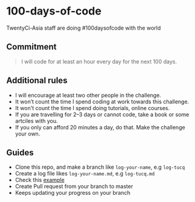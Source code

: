 # 100-days-of-code
TwentyCi-Asia staff are doing #100daysofcode with the world

## Commitment

> I will code for at least an hour every day for the next 100 days.

## Additional rules

- I will encourage at least two other people in the challenge.
- It won’t count the time I spend coding at work towards this challenge.
- It won't count the time I spend doing tutorials, online courses.
- If you are travelling for 2–3 days or cannot code, take a book or some artciles with you.
- If you only can afford 20 minutes a day, do that. Make the challenge your own.

## Guides
- Clone this repo, and make a branch like `log-your-name`, e.g `log-tucq`
- Create a log file likes `log-your-name.md`, e.g `log-tucq.md`
- Check this [example](/log-example.md)
- Create Pull request from your branch to master
- Keeps updating your progress on your branch
